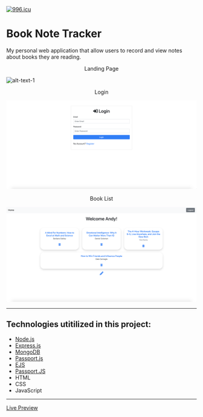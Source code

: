 [![996.icu](https://img.shields.io/badge/link-996.icu-red.svg)](https://996.icu)

# Book Note Tracker
My personal web application that allow users to record and view notes about books they are reading.   

<p align = "middle"> Landing Page </p>

![alt-text-1](https://github.com/AndyUGA/Book-Note-Tracker/blob/master/Screenshots/Landing.png) <p align = "middle"> Login </p> ![alt-text-2](https://github.com/AndyUGA/Book-Note-Tracker/blob/master/Screenshots/Login.png)<p align = "middle"> Book List </p>

![alt-text-1](https://github.com/AndyUGA/Book-Note-Tracker/blob/master/Screenshots/Book%20List.png)






------------------------------------------------------------------------------------------------------------------------------  

## Technologies utitilized in this project:
- [Node.js](https://nodejs.org/en/) 
- [Express.js](https://expressjs.com)
- [MongoDB](https://www.mongodb.com) 
- [Passport.js](http://www.passportjs.org)
- [EJS](https://ejs.co)
- [Passport.JS](http://www.passportjs.org)
- HTML
- CSS
- JavaScript

---------------------------------------------------------------------------------------------------------------------------
[Live Preview](https://notetracker.andytruong.dev)
